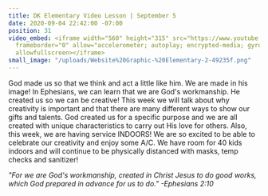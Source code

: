 ```yaml
---
title: DK Elementary Video Lesson | September 5
date: 2020-09-04 22:42:00 -07:00
position: 31
video_embed: <iframe width="560" height="315" src="https://www.youtube.com/embed/UbCIJhZnp0c"
  frameborder="0" allow="accelerometer; autoplay; encrypted-media; gyroscope; picture-in-picture"
  allowfullscreen></iframe>
small_image: "/uploads/Website%20Graphic-%20Elementary-2-49235f.png"
---
```


God made us so that we think and act a little like him. We are made in his image! In Ephesians, we can learn that we are God's workmanship. He created us so we can be creative! This week we will talk about why creativity is important and that there are many different ways to show our gifts and talents. God created us for a specific purpose and we are all created with unique characteristics to carry out His love for others. Also, this week, we are having service INDOORS! We are so excited to be able to celebrate our creativity and enjoy some A/C. We have room for 40 kids indoors and will continue to be physically distanced with masks, temp checks and sanitizer!

*"For we are God's workmanship, created in Christ Jesus to do good works, which God prepared in advance for us to do." -Ephesians 2:10*